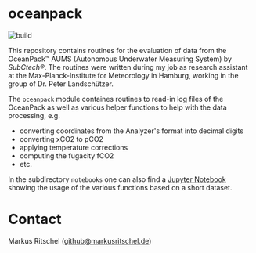 # oceanpack
![build](https://github.com/markusritschel/oceanpack/workflows/build/badge.svg)

This repository contains routines for the evaluation of data from the OceanPack&trade; AUMS (Autonomous Underwater Measuring System) by _SubCtech&reg;_.
The routines were written during my job as research assistant at the Max-Planck-Institute for Meteorology in Hamburg, working in the group of Dr. Peter Landschützer.

The `oceanpack` module containes routines to read-in log files of the OceanPack as well as various helper functions to help with the data processing,
e.g. 
* converting coordinates from the Analyzer's format into decimal digits
* converting xCO2 to pCO2
* applying temperature corrections
* computing the fugacity fCO2
* etc.

In the subdirectory `notebooks` one can also find a [Jupyter Notebook](https://github.com/markusritschel/oceanpack/blob/master/oceanpack/notebooks/examples.ipynb) showing the usage of the various functions based on a short dataset. 

# Contact
Markus Ritschel (github@markusritschel.de)
